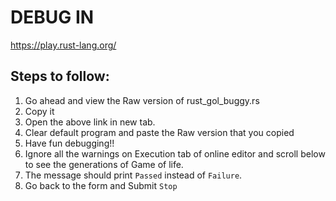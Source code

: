 # DEBUG IN 
https://play.rust-lang.org/

## Steps to follow:
1. Go ahead and view the Raw version of rust_gol_buggy.rs
2. Copy it
3. Open the above link in new tab.
4. Clear default program and paste the Raw version that you copied
5. Have fun debugging!!
6. Ignore all the warnings on Execution tab of online editor and scroll below to see the generations of Game of life.
7. The message should print `Passed` instead of `Failure`.
8. Go back to the form and Submit `Stop`